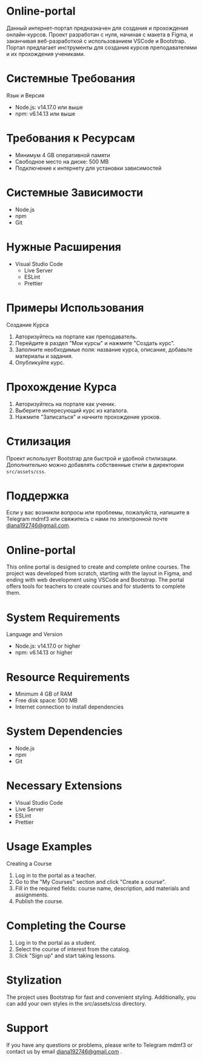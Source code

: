   # Online-portal
  Данный интернет-портал предназначен для создания и прохождения онлайн-курсов. Проект разработан с нуля, начиная с макета в Figma, и заканчивая веб-разработкой с использованием VSCode и Bootstrap. Портал предлагает  инструменты для создания курсов преподавателями и их прохождения учениками.

  # Системные Требования
   Язык и Версия
- Node.js: v14.17.0 или выше
- npm: v6.14.13 или выше
  
 # Требования к Ресурсам
- Минимум 4 GB оперативной памяти
- Свободное место на диске: 500 MB
- Подключение к интернету для установки зависимостей

 # Системные Зависимости
- Node.js
- npm
- Git

 # Нужные Расширения
- Visual Studio Code
  - Live Server
  - ESLint
  - Prettier

 # Примеры Использования

   Создание Курса
1. Авторизуйтесь на портале как преподаватель.
2. Перейдите в раздел "Мои курсы" и нажмите "Создать курс".
3. Заполните необходимые поля: название курса, описание, добавьте материалы и задания.
4. Опубликуйте курс.

  # Прохождение Курса

1. Авторизуйтесь на портале как ученик.
2. Выберите интересующий курс из каталога.
3. Нажмите "Записаться" и начните прохождение уроков.

  # Стилизация

Проект использует Bootstrap для быстрой и удобной стилизации. Дополнительно можно добавлять собственные стили в директории `src/assets/css`.

  # Поддержка

Если у вас возникли вопросы или проблемы, пожалуйста, напишите в Telegram mdmf3 или свяжитесь с нами по электронной почте diana192746@gmail.com.


# Online-portal
 This online portal is designed to create and complete online courses. The project was developed from scratch, starting with the layout in Figma, and ending with web development using VSCode and Bootstrap. The portal offers tools for teachers to create courses and for students to complete them.

 # System Requirements
 Language and Version
- Node.js: v14.17.0 or higher
- npm: v6.14.13 or higher
 
 # Resource Requirements
- Minimum 4 GB of RAM
- Free disk space: 500 MB
- Internet connection to install dependencies
 
 # System Dependencies
- Node.js
- npm
- Git

 # Necessary Extensions
- Visual Studio Code
 - Live Server
 - ESLint
 - Prettier
 
 # Usage Examples
 Creating a Course
1. Log in to the portal as a teacher.
2. Go to the "My Courses" section and click "Create a course".
3. Fill in the required fields: course name, description, add materials and assignments.
4. Publish the course.
 
 # Completing the Course
1. Log in to the portal as a student.
2. Select the course of interest from the catalog.
3. Click "Sign up" and start taking lessons.

 # Stylization
The project uses Bootstrap for fast and convenient styling. Additionally, you can add your own styles in the src/assets/css directory.

 # Support
If you have any questions or problems, please write to Telegram mdmf3 or contact us by email diana192746@gmail.com .
